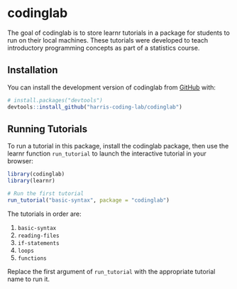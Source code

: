 
<!-- README.md is generated from README.Rmd. Please edit that file -->

# codinglab

<!-- badges: start -->

<!-- badges: end -->

The goal of codinglab is to store learnr tutorials in a package for
students to run on their local machines. These tutorials were developed
to teach introductory programming concepts as part of a statistics
course.

## Installation

You can install the development version of codinglab from
[GitHub](https://github.com/) with:

``` r
# install.packages("devtools")
devtools::install_github("harris-coding-lab/codinglab")
```

## Running Tutorials

To run a tutorial in this package, install the codinglab package, then
use the learnr function `run_tutorial` to launch the interactive
tutorial in your browser:

``` r
library(codinglab)
library(learnr)

# Run the first tutorial
run_tutorial("basic-syntax", package = "codinglab")
```

The tutorials in order are:

1.  `basic-syntax`
2.  `reading-files`
3.  `if-statements`
4.  `loops`
5.  `functions`

Replace the first argument of `run_tutorial` with the appropriate
tutorial name to run it.
